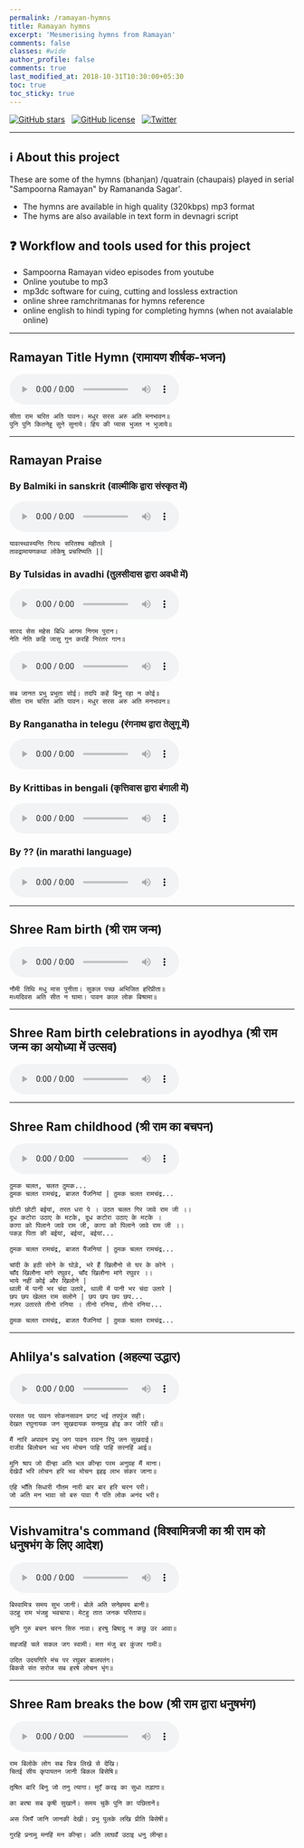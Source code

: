 ```yaml
---
permalink: /ramayan-hymns
title: Ramayan hymns
excerpt: 'Mesmerising hymns from Ramayan'
comments: false
classes: #wide
author_profile: false
comments: true
last_modified_at: 2018-10-31T10:30:00+05:30
toc: true
toc_sticky: true
---
```



[![GitHub stars](https://img.shields.io/github/stars/Kulbhushan-Chand/Kulbhushan-Chand.github.io.svg?style=for-the-badge&logo=github&logoColor=white&maxAge=86400&longCache=true)](https://github.com/Kulbhushan-Chand/Kulbhushan-Chand.github.io/stargazers)
&nbsp;
[![GitHub license](https://img.shields.io/github/license/Kulbhushan-Chand/Kulbhushan-Chand.github.io.svg?style=for-the-badge&logo=github&logoColor=white&maxAge=86400&longCache=true)](https://github.com/Kulbhushan-Chand/Kulbhushan-Chand.github.io/blob/master/LICENSE.md)
&nbsp;
[![Twitter](https://img.shields.io/twitter/url/https/github.com/Kulbhushan-Chand/Kulbhushan-Chand.github.io.svg?style=for-the-badge&logo=twitter&maxAge=86400&longCache=true)](https://twitter.com/intent/tweet?text=Wow:&url=https%3A%2F%2Fgithub.com%2FKulbhushan-Chand%2FKulbhushan-Chand.github.io)


---
## ℹ️ About this project

These are some of the hymns (bhanjan) /quatrain (chaupais) played in serial "Sampoorna Ramayan" by Ramananda Sagar'.
- The hymns are available in high quality (320kbps) mp3 format
- The hyms are also available in text form in devnagri script


## ❓ Workflow and tools used for this project
- Sampoorna Ramayan video episodes from youtube
- Online youtube to mp3
- mp3dc software for cuing, cutting and lossless extraction
- online shree ramchritmanas for hymns reference 
- online english to hindi typing for completing hymns (when not avaialable online)

---
## Ramayan Title Hymn (रामायण शीर्षक-भजन)
<audio src="https://raw.githubusercontent.com/Kulbhushan-Chand/ramayan-hymns/master/hymns/ramayan-title.mp3" controls preload></audio>
```
सीता राम चरित अति पावन। मधुर सरस अरु अति मनभावन॥
पुनि पुनि कितनेहू सुने सुनाये। हिय की प्यास भुजत न भुजाये॥
```

---
## Ramayan Praise

### By Balmiki in sanskrit (वाल्मीकि द्वारा संस्कृत में)
<audio src="https://raw.githubusercontent.com/Kulbhushan-Chand/ramayan-hymns/master/hymns/ramayan-stuti-sanskrit.mp3" controls preload></audio>
```
यावत्स्थास्यन्ति गिरयः सरितश्च महीतले | 
तावद्रामायणकथा लोकेषु प्रचरिष्यति || 
```
### By Tulsidas in avadhi (तुलसीदास द्वारा अवधी में)
<audio src="https://raw.githubusercontent.com/Kulbhushan-Chand/ramayan-hymns/master/hymns/ramayan-stuti-awadhi-1.mp3" controls preload></audio>  
```
सारद सेस महेस बिधि आगम निगम पुरान।
नेति नेति कहि जासु गुन करहिं निरंतर गान॥
```
<audio src="https://raw.githubusercontent.com/Kulbhushan-Chand/ramayan-hymns/master/hymns/ramayan-stuti-awadhi-2.mp3" controls preload></audio>
```
सब जानत प्रभु प्रभुता सोई। तदपि कहें बिनु रहा न कोई॥
सीता राम चरित अति पावन। मधुर सरस अरु अति मनभावन॥
```
### By Ranganatha in telegu (रंगनाथ द्वारा तेलुगू में)
<audio src="https://raw.githubusercontent.com/Kulbhushan-Chand/ramayan-hymns/master/hymns/ramayan-stuti-telegu.mp3" controls preload></audio>

### By Krittibas in bengali (कृत्तिवास द्वारा बंगाली में)
<audio src="https://raw.githubusercontent.com/Kulbhushan-Chand/ramayan-hymns/master/hymns/ramayan-stuti-bengali.mp3" controls preload></audio>

### By ?? (in marathi language)
<audio src="https://raw.githubusercontent.com/Kulbhushan-Chand/ramayan-hymns/master/hymns/ramayan-stuti-marathi.mp3" controls preload></audio>

---
## Shree Ram birth (श्री राम जन्म)
<audio src="https://raw.githubusercontent.com/Kulbhushan-Chand/ramayan-hymns/master/hymns/ramayan-shree-ram-birth.mp3" controls preload></audio>
```
नौमी तिथि मधु मास पुनीता। सुकल पच्छ अभिजित हरिप्रीता॥
मध्यदिवस अति सीत न घामा। पावन काल लोक बिश्रामा॥
```

---
## Shree Ram birth celebrations in ayodhya (श्री राम जन्म का अयोध्या में उत्सव)
<audio src="https://raw.githubusercontent.com/Kulbhushan-Chand/ramayan-hymns/master/hymns/ramayan-shree-ram-birth-celebrations.mp3" controls preload></audio>

---
## Shree Ram childhood (श्री राम का बचपन)
<audio src="https://raw.githubusercontent.com/Kulbhushan-Chand/ramayan-hymns/master/hymns/ramayan-shree-ram-childhood.mp3" controls preload></audio>
```
ठुमक चलत, चलत ठुमक...
ठुमक चलत रामचंद्र, बाजत पैंजनियां | ठुमक चलत रामचंद्र...

छोटी छोटी बईयां, तरत धरा पे । उठत चलत गिर जावे राम जी ।।
दूध कटोरा उठाए के मटके, दूध कटोरा उठाए के मटके । 
कागा को पिलाने जावे राम जी, कागा को पिलाने जावे राम जी ।।
पकड़ पिता की बईयां, बईयां, बईयां... 

ठुमक चलत रामचंद्र, बाजत पैंजनियां | ठुमक चलत रामचंद्र...

चांदी के हठी सोने के घोड़े, भरे हैं खिलौनो से घर के कोने ।
चाँद खिलौना मांगे रघुवर, चाँद खिलौना मांगे रघुवर ।।
भाये नहीं कोई और खिलोने | 
थाली में पानी भर चंदा उतारे, थाली में पानी भर चंदा उतारे |
छप छप खेलत राम सलोने | छप छप छप छप...
नज़र उतारते तीनो रनिया । तीनो रनिया, तीनो रनिया...

ठुमक चलत रामचंद्र, बाजत पैंजनियां | ठुमक चलत रामचंद्र...

```

---
## Ahlilya's salvation (अहल्या उद्धार)
<audio src="https://raw.githubusercontent.com/Kulbhushan-Chand/ramayan-hymns/master/hymns/ramayan-ahilya-udhaar.mp3" controls preload></audio>
```
परसत पद पावन सोकनसावन प्रगट भई तपपुंज सही।
देखत रघुनायक जन सुखदायक सनमुख होइ कर जोरि रही॥

मैं नारि अपावन प्रभु जग पावन रावन रिपु जन सुखदाई।
राजीव बिलोचन भव भय मोचन पाहि पाहि सरनहिं आई॥

मुनि श्राप जो दीन्हा अति भल कीन्हा परम अनुग्रह मैं माना।
देखेउँ भरि लोचन हरि भव मोचन इहइ लाभ संकर जाना॥ 

एहि भाँति सिधारी गौतम नारी बार बार हरि चरन परी।
जो अति मन भावा सो बरु पावा गै पति लोक अनंद भरी॥
```

---
## Vishvamitra's command (विश्वामित्रजी का श्री राम को धनुषभंग के लिए आदेश)
<audio src="{{ site.url }}{{ site.baseurl }}/assets/audio/posts/articles/ramayan-vishwamitra-asked-shree-ram-to-break-the-bow.mp3" controls preload></audio>
```
बिस्वामित्र समय सुभ जानी। बोले अति सनेहमय बानी॥
उठहु राम भंजहु भवचापा। मेटहु तात जनक परितापा॥

सुनि गुरु बचन चरन सिरु नावा। हरषु बिषादु न कछु उर आवा॥

सहजहिं चले सकल जग स्वामी। मत्त मंजु बर कुंजर गामी॥

उदित उदयगिरि मंच पर रघुबर बालपतंग।
बिकसे संत सरोज सब हरषे लोचन भृंग॥
```

---
## Shree Ram breaks the bow (श्री राम द्वारा धनुषभंग)
<audio src="https://raw.githubusercontent.com/Kulbhushan-Chand/ramayan-hymns/master/hymns/ramayan-shree-ram-breaks-the-bow.mp3" controls preload></audio>
```
राम बिलोके लोग सब चित्र लिखे से देखि।
चितई सीय कृपायतन जानी बिकल बिसेषि॥

तृषित बारि बिनु जो तनु त्यागा। मुएँ करइ का सुधा तड़ागा॥

का बरषा सब कृषी सुखानें। समय चुकें पुनि का पछितानें॥

अस जियँ जानि जानकी देखी। प्रभु पुलके लखि प्रीति बिसेषी॥

गुरहि प्रनामु मनहिं मन कीन्हा। अति लाघवँ उठाइ धनु लीन्हा॥
```


